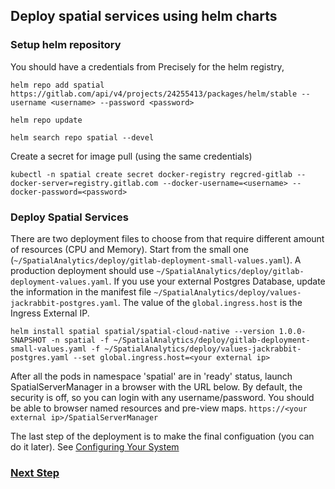 ## Deploy spatial services using helm charts

### Setup helm repository

You should have a credentials from Precisely for the helm registry,
```
helm repo add spatial https://gitlab.com/api/v4/projects/24255413/packages/helm/stable --username <username> --password <password>
```
```
helm repo update
```
```
helm search repo spatial --devel
```

Create a secret for image pull (using the same credentials)
```
kubectl -n spatial create secret docker-registry regcred-gitlab --docker-server=registry.gitlab.com --docker-username=<username> --docker-password=<password>
```


### Deploy Spatial Services

There are two deployment files to choose from that require different amount of resources (CPU and Memory). Start from the small one (`~/SpatialAnalytics/deploy/gitlab-deployment-small-values.yaml`). A production deployment should use `~/SpatialAnalytics/deploy/gitlab-deployment-values.yaml`. If you use your external Postgres Database, update the information in the manifest file `~/SpatialAnalytics/deploy/values-jackrabbit-postgres.yaml`. The value of the `global.ingress.host` is the Ingress External IP.
```
helm install spatial spatial/spatial-cloud-native --version 1.0.0-SNAPSHOT -n spatial -f ~/SpatialAnalytics/deploy/gitlab-deployment-small-values.yaml -f ~/SpatialAnalytics/deploy/values-jackrabbit-postgres.yaml --set global.ingress.host=<your external ip>
```

After all the pods in namespace 'spatial' are in 'ready' status, launch SpatialServerManager in a browser with the URL below. By default, the security is off, so you can login with any username/password. You should be able to browser named resources and pre-view maps.
`https://<your external ip>/SpatialServerManager`
    
The last step of the deployment is to make the final configuation (you can do it later). See [Configuring Your System](https://docs.precisely.com/docs/sftw/spectrum/22.1/en/webhelp/Spatial/Spatial/source/Administration/load_balancing/configurespectrum_introduction.html)


### [Next Step](enable-security.md)
